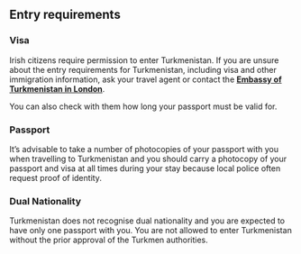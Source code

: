 ## Entry requirements

### **Visa**

Irish citizens require permission to enter Turkmenistan. If you are unsure about the entry requirements for Turkmenistan, including visa and other immigration information, ask your travel agent or contact the [**Embassy of Turkmenistan in London**](https://uk.tmembassy.gov.tm/en).

You can also check with them how long your passport must be valid for.

### **Passport**

It’s advisable to take a number of photocopies of your passport with you when travelling to Turkmenistan and you should carry a photocopy of your passport and visa at all times during your stay because local police often request proof of identity.

### **Dual Nationality**

Turkmenistan does not recognise dual nationality and you are expected to have only one passport with you. You are not allowed to enter Turkmenistan without the prior approval of the Turkmen authorities.